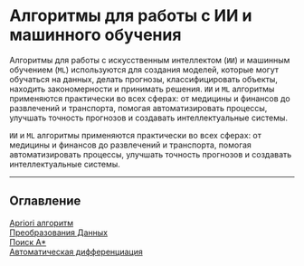 # Алгоритмы для работы с ИИ и машинного обучения

Алгоритмы для работы с искусственным интеллектом (`ИИ`) и машинным обучением (`ML`) используются для создания моделей, которые могут обучаться на данных, делать прогнозы, классифицировать объекты, находить закономерности и принимать решения. `ИИ` и `ML` алгоритмы применяются практически во всех сферах: от медицины и финансов до развлечений и транспорта, помогая автоматизировать процессы, улучшать точность прогнозов и создавать интеллектуальные системы.

`ИИ` и `ML` алгоритмы применяются практически во всех сферах: от медицины и финансов до развлечений и транспорта, помогая автоматизировать процессы, улучшать точность прогнозов и создавать интеллектуальные системы.

---

## Оглавление

[Apriori алгоритм](apriori_algorithm.md)  
[Преобразования Данных](data_transformations.md)  
[Поиск A*](astar.md)  
[Автоматическая дифференциация](automatic_differentiation.md)

